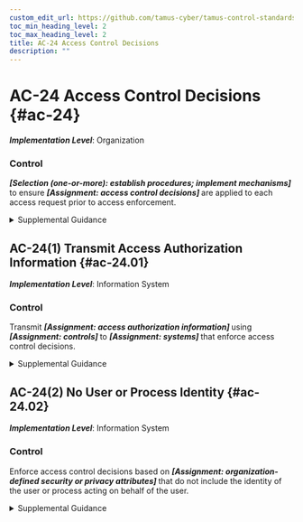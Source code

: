 ```yaml
---
custom_edit_url: https://github.com/tamus-cyber/tamus-control-standards/tree/main/content/tamus.edu/TAMUS_profile.yaml
toc_min_heading_level: 2
toc_max_heading_level: 2
title: AC-24 Access Control Decisions
description: ""
---
```


# AC-24 Access Control Decisions {#ac-24}

_**Implementation Level**_: Organization

### Control

<strong title="ac-24_odp.01"> <em>[Selection (one-or-more): establish procedures; implement mechanisms]</em> </strong> to ensure <strong title="ac-24_odp.02"> <em>[Assignment: access control decisions]</em> </strong> are applied to each access request prior to access enforcement.


<details><summary>Supplemental Guidance</summary>Access control decisions (also known as authorization decisions) occur when authorization information is applied to specific accesses. In contrast, access enforcement occurs when systems enforce access control decisions. While it is common to have access control decisions and access enforcement implemented by the same entity, it is not required, and it is not always an optimal implementation choice. For some architectures and distributed systems, different entities may make access control decisions and enforce access.</details>


## AC-24(1) Transmit Access Authorization Information {#ac-24.01}

_**Implementation Level**_: Information System

### Control

Transmit <strong title="ac-24.01_odp.01"> <em>[Assignment: access authorization information]</em> </strong> using <strong title="ac-24.01_odp.02"> <em>[Assignment: controls]</em> </strong> to <strong title="ac-24.01_odp.03"> <em>[Assignment: systems]</em> </strong> that enforce access control decisions.


<details><summary>Supplemental Guidance</summary>Authorization processes and access control decisions may occur in separate parts of systems or in separate systems. In such instances, authorization information is transmitted securely (e.g., using cryptographic mechanisms) so that timely access control decisions can be enforced at the appropriate locations. To support the access control decisions, it may be necessary to transmit as part of the access authorization information supporting security and privacy attributes. This is because in distributed systems, there are various access control decisions that need to be made, and different entities make these decisions in a serial fashion, each requiring those attributes to make the decisions. Protecting access authorization information ensures that such information cannot be altered, spoofed, or compromised during transmission.</details>


## AC-24(2) No User or Process Identity {#ac-24.02}

_**Implementation Level**_: Information System

### Control

Enforce access control decisions based on <strong title="ac-24.2_prm_1"> <em>[Assignment: organization-defined security or privacy attributes]</em> </strong> that do not include the identity of the user or process acting on behalf of the user.


<details><summary>Supplemental Guidance</summary>In certain situations, it is important that access control decisions can be made without information regarding the identity of the users issuing the requests. These are generally instances where preserving individual privacy is of paramount importance. In other situations, user identification information is simply not needed for access control decisions, and especially in the case of distributed systems, transmitting such information with the needed degree of assurance may be very expensive or difficult to accomplish. MAC, RBAC, ABAC, and label-based control policies, for example, might not include user identity as an attribute.</details>
